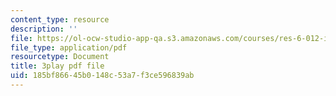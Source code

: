 ```yaml
---
content_type: resource
description: ''
file: https://ol-ocw-studio-app-qa.s3.amazonaws.com/courses/res-6-012-introduction-to-probability-spring-2018/185bf86645b0148c53a7f3ce596839ab_aYg2je06Cpg.pdf
file_type: application/pdf
resourcetype: Document
title: 3play pdf file
uid: 185bf866-45b0-148c-53a7-f3ce596839ab
---
```

